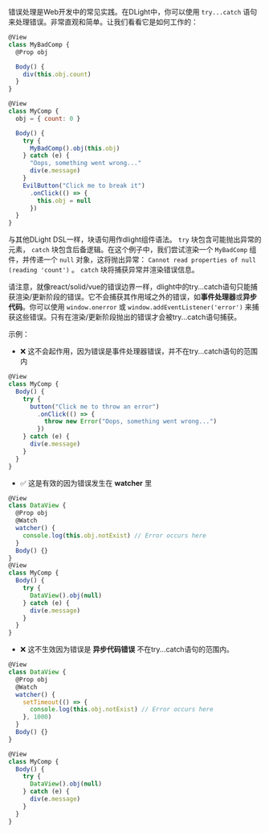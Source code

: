 错误处理是Web开发中的常见实践。在DLight中，你可以使用 `try...catch` 语句来处理错误。非常直观和简单。让我们看看它是如何工作的：
```js
@View
class MyBadComp {
  @Prop obj

  Body() {
    div(this.obj.count)
  }
}

@View
class MyComp {
  obj = { count: 0 }

  Body() {
    try {
      MyBadComp().obj(this.obj)
    } catch (e) {
      "Oops, something went wrong..."
      div(e.message)
    }
    EvilButton("Click me to break it")
      .onClick(() => {
        this.obj = null
      })
  }
}
```

与其他DLight DSL一样，块语句用作dlight组件语法。 `try` 块包含可能抛出异常的元素， `catch` 块包含后备逻辑。在这个例子中，我们尝试渲染一个 `MyBadComp` 组件，并传递一个 `null` 对象，这将抛出异常： `Cannot read properties of null (reading 'count')` 。 `catch` 块将捕获异常并渲染错误信息。

请注意，就像react/solid/vue的错误边界一样，dlight中的try...catch语句只能捕获渲染/更新阶段的错误。它不会捕获其作用域之外的错误，如**事件处理器**或**异步代码**。你可以使用 `window.onerror` 或 `window.addEventListener('error')` 来捕获这些错误。只有在渲染/更新阶段抛出的错误才会被try...catch语句捕获。

示例：
* ❌ 这不会起作用，因为错误是事件处理器错误，并不在try...catch语句的范围内
```js
@View
class MyComp {
  Body() {
    try {
      button("Click me to throw an error")
        .onClick(() => {
          throw new Error("Oops, something went wrong...")
        })
    } catch (e) {
      div(e.message)
    }
  }
}
```
* ✅ 这是有效的因为错误发生在 **watcher** 里
```js
@View
class DataView {
  @Prop obj
  @Watch
  watcher() {
    console.log(this.obj.notExist) // Error occurs here
  }
  Body() {}
}
@View
class MyComp {
  Body() {
    try {
      DataView().obj(null)
    } catch (e) {
      div(e.message)
    }
  }
}
```
* ❌ 这不生效因为错误是 **异步代码错误** 不在try...catch语句的范围内。
```js
@View
class DataView {
  @Prop obj
  @Watch
  watcher() {
    setTimeout(() => {
      console.log(this.obj.notExist) // Error occurs here
    }, 1000)
  }
  Body() {}
}

@View
class MyComp {
  Body() {
    try {
      DataView().obj(null)
    } catch (e) {
      div(e.message)
    }
  }
}
```